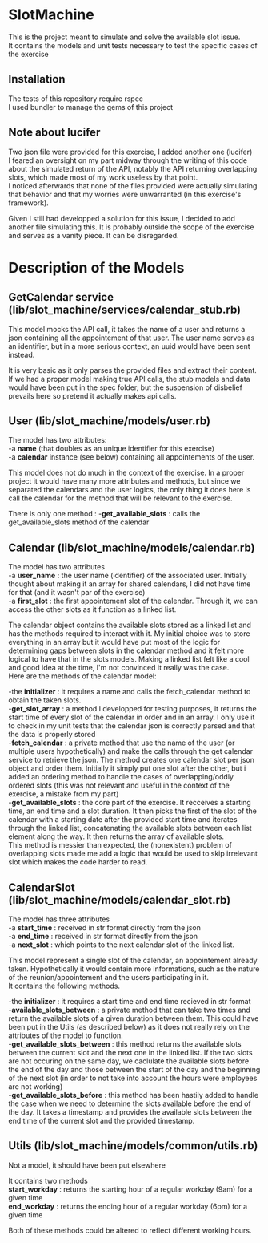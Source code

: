 # SlotMachine

This is the project meant to simulate and solve the available slot issue.  
It contains the models and unit tests necessary to test the specific cases of the exercise

## Installation

The tests of this repository require rspec  
I used bundler to manage the gems of this project

## Note about lucifer

Two json file were provided for this exercise, I added another one (lucifer)  
I feared an oversight on my part midway through the writing of this code about the simulated return of the API, notably the API returning overlapping slots, which made most of my work useless by that point.  
I noticed afterwards that none of the files provided were actually simulating that behavior and that my worries were unwarranted (in this exercise's framework).

Given I still had developped a solution for this issue, I decided to add another file simulating this.
It is probably outside the scope of the exercise and serves as a vanity piece. It can be disregarded.

# Description of the Models

## GetCalendar service (lib/slot_machine/services/calendar_stub.rb)

This model mocks the API call, it takes the name of a user and returns a json containing all the appointement of that user. The user name serves as an identifier, but in a more serious context, an uuid would have been sent instead.

It is very basic as it only parses the provided files and extract their content. If we had a proper model making true API calls, the stub models and data would have been put in the spec folder, but the suspension of disbelief prevails here so pretend it actually makes api calls.  

## User (lib/slot_machine/models/user.rb)

The model has two attributes:  
-a **name** (that doubles as an unique identifier for this exercise)  
-a **calendar** instance (see below) containing all appointements of the user.  

This model does not do much in the context of the exercise. In a proper project it would have many more attributes and methods, but since we separated the calendars and the user logics, the only thing it does here is call the calendar for the method that will be relevant to the exercise.  

There is only one method :
-**get_available_slots** : calls the get_available_slots method of the calendar

## Calendar (lib/slot_machine/models/calendar.rb)

The model has two attributes  
-a **user_name** : the user name (identifier) of the associated user. Initially thought about making it an array for shared calendars, I did not have time for that (and it wasn't par of the exercise)   
-a **first_slot** : the first appointement slot of the calendar. Through it, we can access the other slots as it function as a linked list.  

The calendar object contains the available slots stored as a linked list and has the methods required to interact with it. My initial choice was to store everything in an array but it would have put most of the logic for determining gaps between slots in the calendar method and it felt more logical to have that in the slots models. Making a linked list felt like a cool and good idea at the time, I'm not convinced it really was the case.  
Here are the methods of the calendar model:  

-the **initializer** : it requires a name and calls the fetch_calendar method to obtain the taken slots.  
-**get_slot_array** : a method I developped for testing purposes, it returns the start time of every slot of the calendar in order and in an array. I only use it to check in my unit tests that the calendar json is correctly parsed and that the data is properly stored  
-**fetch_calendar** : a private method that use the name of the user (or multiple users hypothetically) and make the calls through the get calendar service to retrieve the json. The method creates one calendar slot per json object and order them. Initially it simply put one slot after the other, but i added an ordering method to handle the cases of overlapping/oddly ordered slots (this was not relevant and useful in the context of the exercise, a mistake from my part)  
-**get_available_slots** : the core part of the exercise. It recceives a starting time, an end time and a slot duration. It then picks the first of the slot of the calendar with a starting date after the provided start time and iterates through the linked list, concatenating the available slots between each list element along the way. It then returns the array of available slots.  
This method is messier than expected, the (nonexistent) problem of overlapping slots made me add a logic that would be used to skip irrelevant slot which makes the code harder to read.  


## CalendarSlot (lib/slot_machine/models/calendar_slot.rb)

The model has three attributes  
-a **start_time** : received in str format directly from the json  
-a **end_time** : received in str format directly from the json  
-a **next_slot** : which points to the next calendar slot of the linked list.  

This model represent a single slot of the calendar, an appointement already taken. Hypothetically it would contain more informations, such as the nature of the reunion/appointement and the users participating in it.  
It contains the following methods.

-the **initializer** : it requires a start time and end time recieved in str format  
-**available_slots_between** : a private method that can take two times and return the available slots of a given duration between them. This could have been put in the Utils (as described below) as it does not really rely on the attributes of the model to function.  
-**get_available_slots_between** : this method returns the available slots between the current slot and the next one in the linked list. If the two slots are not occuring on the same day, we caclulate the available slots before the end of the day and those between the start of the day and the beginning of the next slot (in order to not take into account the hours were employees are not working)  
-**get_available_slots_before** : this method has been hastily added to handle the case when we need to determine the slots available before the end of the day. It takes a timestamp and provides the available slots between the end time of the current slot and the provided timestamp.  

## Utils (lib/slot_machine/models/common/utils.rb)

Not a model, it should have been put elsewhere

It contains two methods  
**start_workday** : returns the starting hour of a regular workday (9am) for a given time  
**end_workday** : returns the ending hour of a regular workday (6pm) for a given time  

Both of these methods could be altered to reflect different working hours.
